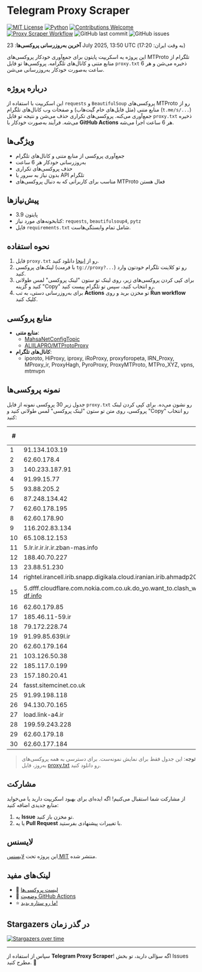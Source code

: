 # Telegram Proxy Scraper

[![MIT License](https://img.shields.io/badge/license-MIT-blue.svg)](https://opensource.org/licenses/MIT)
[![Python](https://img.shields.io/badge/python-3.9-blue)](https://www.python.org/downloads/)
[![Contributions Welcome](https://img.shields.io/badge/contributions-welcome-brightgreen.svg?style=flat)](https://github.com/tinde29/telegram-proxy-scraper/issues)
[![Proxy Scraper Workflow](https://github.com/tinde29/telegram-proxy-scraper/actions/workflows/scraper.yml/badge.svg)](https://github.com/tinde29/telegram-proxy-scraper/actions/workflows/scraper.yml)
![GitHub last commit](https://img.shields.io/github/last-commit/tinde29/telegram-proxy-scraper)
![GitHub issues](https://img.shields.io/github/issues/tinde29/telegram-proxy-scraper)

**آخرین به‌روزرسانی پروکسی‌ها**: 23 July 2025, 13:50 UTC (به وقت ایران: 17:20)

این پروژه یه اسکریپت پایتون برای جمع‌آوری خودکار پروکسی‌های MTProto تلگرام از منابع متنی و کانال‌های تلگرامه. پروکسی‌ها تو فایل `proxy.txt` ذخیره می‌شن و هر 6 ساعت به‌صورت خودکار به‌روزرسانی می‌شن.

## درباره پروژه

این اسکریپت با استفاده از `requests` و `BeautifulSoup` پروکسی‌های MTProto رو از منابع متنی (مثل فایل‌های خام گیت‌هاب) و صفحات وب کانال‌های تلگرام (`t.me/s/...`) جمع‌آوری می‌کنه. پروکسی‌های تکراری حذف می‌شن و نتیجه تو فایل `proxy.txt` ذخیره می‌شه. فرآیند به‌صورت خودکار با **GitHub Actions** هر 6 ساعت اجرا می‌شه.

## ویژگی‌ها
- جمع‌آوری پروکسی از منابع متنی و کانال‌های تلگرام
- به‌روزرسانی خودکار هر 6 ساعت
- حذف پروکسی‌های تکراری
- بدون نیاز به سرور یا API تلگرام
- مناسب برای کاربرانی که به دنبال پروکسی‌های MTProto فعال هستن

## پیش‌نیازها
- پایتون 3.9
- کتابخونه‌های مورد نیاز: `requests`, `beautifulsoup4`, `pytz`
- فایل `requirements.txt` شامل تمام وابستگی‌هاست.

## نحوه استفاده
1. فایل `proxy.txt` رو از [اینجا](proxy.txt) دانلود کنید.
2. لینک‌های پروکسی (با فرمت `tg://proxy?...`) رو تو کلاینت تلگرام خودتون وارد کنید.
3. برای کپی کردن پروکسی‌های زیر، روی لینک تو ستون "لینک پروکسی" لمس طولانی کنید و گزینه "Copy" رو انتخاب کنید، سپس تو تلگرام پیست کنید.
4. برای به‌روزرسانی دستی، به تب **Actions** تو مخزن برید و روی **Run workflow** کلیک کنید.

## منابع پروکسی
- **منابع متنی**:
  - [MahsaNetConfigTopic](https://raw.githubusercontent.com/MahsaNetConfigTopic/proxy/main/proxies.txt)
  - [ALIILAPRO/MTProtoProxy](https://raw.githubusercontent.com/ALIILAPRO/MTProtoProxy/main/proxy-list.txt)
- **کانال‌های تلگرام**:
  - iporoto, HiProxy, iproxy, iRoProxy, proxyforopeta, IRN_Proxy, MProxy_ir, ProxyHagh, PyroProxy, ProxyMTProto, MTPro_XYZ, vpns, mtmvpn

## نمونه پروکسی‌ها
جدول زیر 30 پروکسی نمونه از فایل `proxy.txt` رو نشون می‌ده. برای کپی کردن لینک پروکسی، روی متن تو ستون "لینک پروکسی" لمس طولانی کنید و "Copy" رو انتخاب کنید:

| #  | سرور (Server)       | پورت (Port) | وضعیت     | لینک پروکسی                     |
|----|---------------------|-------------|-----------|---------------------------------|
| 1 | 91.134.103.19 | 443 | فعال | `tg://proxy?server=91.134.103.19&port=443&secret=ee93a42038d95440949ea6d80ba3bb9daf3467656e6465726a7573746963652e6f7267` |
| 2 | 62.60.178.4 | 8888 | فعال | `tg://proxy?server=62.60.178.4&port=8888&secret=7gAA8A8Pd1VV____9QBuLmltZWRpYS5zdGVhbXBvd2VyZWQuY29t` |
| 3 | 140.233.187.91 | 8080 | فعال | `tg://proxy?server=140.233.187.91&port=8080&secret=eed77db43ee3721f0fcb40a4ff63b5cd276d656469612e737465616d706f77657265642e636f6d)/[ایرانسل](https://t.me/proxy?server=140.233.187.63` |
| 4 | 91.99.15.77 | 888 | فعال | `tg://proxy?server=91.99.15.77&port=888&secret=7gwwYoISy716xRkTAgVSXRVpYS5zdGVhbXBvd2VyZWQuY29t` |
| 5 | 93.88.205.2 | 888 | فعال | `tg://proxy?server=93.88.205.2&port=888&secret=eeNEgYdJvXrFGRMCIMJdCQ` |
| 6 | 87.248.134.42 | 200 | فعال | `tg://proxy?server=87.248.134.42&port=200&secret=eeNEgYdJvXrFGRMCIMJdCQ)__` |
| 7 | 62.60.178.195 | 443 | فعال | `tg://proxy?server=62.60.178.195&port=443&secret=7hYDAQIAAQAH8AMDhuJMOt1tZWRpYS5zdGVhbXBvd2VyZWQuY29tbWVkaWEuc3RlYW1wb3dlcmVkLmNvbQ)__` |
| 8 | 62.60.178.90 | 9741 | فعال | `tg://proxy?server=62.60.178.90&port=9741&secret=ee0000f00f0f775555fffffff5006e2e696d656469612e737465616d706f77657265642e636f6d` |
| 9 | 116.202.83.134 | 404 | فعال | `tg://proxy?server=116.202.83.134&port=404&secret=eeNEgYdJvXrFGRMCIMJdCQ==` |
| 10 | 65.108.12.153 | 65 | فعال | `tg://proxy?server=65.108.12.153&port=65&secret=1320PuNyHw_LQKT_Y7XNJw==` |
| 11 | 5.Ir.ir.ir.ir.ir.zban-mas.info | 8888 | فعال | `tg://proxy?server=5.Ir.ir.ir.ir.ir.zban-mas.info&port=8888&secret=7gAA8A8Pd1VV____9QBuLmltZWRpYS5zdGVhbXBvd2VyZWQuY29t` |
| 12 | 188.40.70.227 | 443 | فعال | `tg://proxy?server=188.40.70.227&port=443&secret=104462821249bd7ac519130220c25d09` |
| 13 | 23.88.51.230 | 443 | فعال | `tg://proxy?server=23.88.51.230&port=443&secret=3QAAAAAAAAAAAAAAAAAAAAA=` |
| 14 | rightel.irancell.irib.snapp.digikala.cloud.iranian.irib.ahmadp206.namli--binjzk.info | 666 | فعال | `tg://proxy?server=rightel.irancell.irib.snapp.digikala.cloud.iranian.irib.ahmadp206.namli--binjzk.info&port=666&secret=7gAA8A8Pd1VV____9QBuLmltZWRpYS5zdGVhbXBvd2VyZWQuY29t` |
| 15 | 5.dfff.cloudflare.com.nokia.com.co.uk.do_yo.want_to.clash_with.this.www.microsoft.com.there_is_no.place_like.localhost.www.bing.com.count_with_me.cyou.net.digikala.com.www.enamad.ir.www.google.com.again_to_fight.everyone.i_am.the_internet.zban-df.info | 8888 | فعال | `tg://proxy?server=5.dfff.cloudflare.com.nokia.com.co.uk.do_yo.want_to.clash_with.this.www.microsoft.com.there_is_no.place_like.localhost.www.bing.com.count_with_me.cyou.net.digikala.com.www.enamad.ir.www.google.com.again_to_fight.everyone.i_am.the_internet.zban-df.info&port=8888&secret=FgMBAgABAAH8AwOG4kw63Q` |
| 16 | 62.60.179.85 | 443 | فعال | `tg://proxy?server=62.60.179.85&port=443&secret=7hAQEP8PSAZT____9QBuLmltZWRpYS5zdGVhbXBvd2VyZWQuY29t` |
| 17 | 185.46.11-59.ir | 443 | فعال | `tg://proxy?server=185.46.11-59.ir&port=443&secret=7gAA8A8Pd1VV____9QBuLmltZWRpYS5zdGVhbXBvd2VyZWQuY29t` |
| 18 | 79.172.228.74 | 700 | فعال | `tg://proxy?server=79.172.228.74&port=700&secret=7gAA8A8Pd1VV____9QBuLmltZWRpYS5zdGVhbXBvd2VyZWQuY29t` |
| 19 | 91.99.85.639l.ir | 110 | فعال | `tg://proxy?server=91.99.85.639l.ir&port=110&secret=7gAA8A8Pd1VV____9QBuLmktLXcuZ28tLS0=)__` |
| 20 | 62.60.179.164 | 443 | فعال | `tg://proxy?server=62.60.179.164&port=443&secret=7hYDAQIAAQAH8AMDhuJMOt1tZWRpYS5zdGVhbXBvd2VyZWQuY29tbWVkaWEuc3RlYW1wb3dlcmVkLmNvbQ` |
| 21 | 103.126.50.38 | 443 | فعال | `tg://proxy?server=103.126.50.38&port=443&secret=ee071071071071071071071071071071076d6963726f736f66742e636f6f**` |
| 22 | 185.117.0.199 | 8882 | فعال | `tg://proxy?server=185.117.0.199&port=8882&secret=eed700433aba3557d5e83d82beb4ab735873332e616d617a6f6e6177732e636f6d` |
| 23 | 157.180.20.41 | 8888 | فعال | `tg://proxy?server=157.180.20.41&port=8888&secret=FgMBAgABAAH8AwOG4kw63Q` |
| 24 | fasst.sitemcinet.co.uk | 443 | فعال | `tg://proxy?server=fasst.sitemcinet.co.uk&port=443&secret=7gAA8A8Pd1VV____9QBuLmltZWRpYS5zdGVhbXBvd2VyZWQuY29t)__` |
| 25 | 91.99.198.118 | 443 | فعال | `tg://proxy?server=91.99.198.118&port=443&secret=7gAA8A8Pd1VV____9QBuLmltZWRpYS5zdGVhbXBvd2VyZWQuY29t` |
| 26 | 94.130.70.165 | 3443 | فعال | `tg://proxy?server=94.130.70.165&port=3443&secret=DDBighLLvXrFGRMCBVJdFQ==` |
| 27 | load.link-a4.ir | 443 | فعال | `tg://proxy?server=load.link-a4.ir&port=443&secret=eed77db43ee3721f0fcb40a4ff63b5cd276D656469612E737465616D706F77657265642E636F6D` |
| 28 | 199.59.243.228 | 443 | فعال | `tg://proxy?server=199.59.243.228&port=443&secret=7gAAAAAAAAAAAAAAAAAAAAB0Z2p1Lm9yZw` |
| 29 | 62.60.179.18 | 155 | فعال | `tg://proxy?server=62.60.179.18&port=155&secret=dd1603010200010001fc030386e24c3add|[پروکسی` |
| 30 | 62.60.177.184 | 443 | فعال | `tg://proxy?server=62.60.177.184&port=443&secret=eed77db43ee3721f0fcb40a4ff63b5cd276D656469612E737465616D706F77657265642E636F6D)__` |


> **توجه**: این جدول فقط برای نمایش نمونه‌ست. برای دسترسی به همه پروکسی‌های به‌روز، فایل [proxy.txt](proxy.txt) رو دانلود کنید.

## مشارکت
از مشارکت شما استقبال می‌کنیم! اگه ایده‌ای برای بهبود اسکریپت دارید یا می‌خواید منابع جدیدی اضافه کنید:
1. یه **Issue** تو مخزن باز کنید.
2. یا یه **Pull Request** با تغییرات پیشنهادی بفرستید.

## لایسنس
این پروژه تحت [لایسنس MIT](LICENSE) منتشر شده.

## لینک‌های مفید
- 📄 [لیست پروکسی‌ها](proxy.txt)
- 🚀 [وضعیت GitHub Actions](https://github.com/tinde29/telegram-proxy-scraper/actions)
- ⭐ [ما رو ستاره بدید!](https://github.com/tinde29/telegram-proxy-scraper)

## Stargazers در گذر زمان
[![Stargazers over time](https://starchart.cc/tinde29/telegram-proxy-scraper.svg?variant=adaptive)](https://starchart.cc/tinde29/telegram-proxy-scraper)

---

سپاس از استفاده از **Telegram Proxy Scraper**! اگه سؤالی دارید، تو بخش Issues مطرح کنید. 🌟
